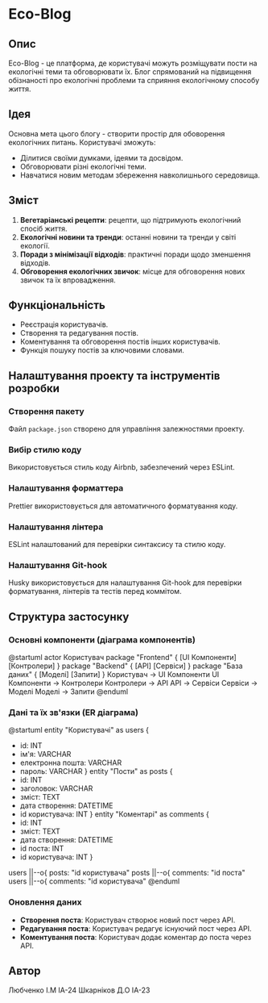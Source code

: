 # Eco-Blog

## Опис
Eco-Blog - це платформа, де користувачі можуть розміщувати пости на екологічні теми та обговорювати їх. Блог спрямований на підвищення обізнаності про екологічні проблеми та сприяння екологічному способу життя.

## Ідея
Основна мета цього блогу - створити простір для обоворення екологічних питань. Користувачі зможуть:
- Ділитися своїми думками, ідеями та досвідом.
- Обговорювати різні екологічні теми.
- Навчатися новим методам збереження навколишнього середовища.

## Зміст
1. **Вегетаріанські рецепти**: рецепти, що підтримують екологічний спосіб життя.
2. **Екологічні новини та тренди**: останні новини та тренди у світі екології.
3. **Поради з мінімізації відходів**: практичні поради щодо зменшення відходів.
4. **Обговорення екологічних звичок**: місце для обговорення нових звичок та їх впровадження.

## Функціональність
- Реєстрація користувачів.
- Створення та редагування постів.
- Коментування та обговорення постів інших користувачів.
- Функція пошуку постів за ключовими словами.

## Налаштування проекту та інструментів розробки

### Створення пакету
Файл `package.json` створено для управління залежностями проекту.

### Вибір стилю коду
Використовується стиль коду Airbnb, забезпечений через ESLint.

### Налаштування форматтера
Prettier використовується для автоматичного форматування коду.

### Налаштування лінтера
ESLint налаштований для перевірки синтаксису та стилю коду.

### Налаштування Git-hook
Husky використовується для налаштування Git-hook для перевірки форматування, лінтерів та тестів перед коммітом.

## Структура застосунку

### Основні компоненти (діаграма компонентів)
@startuml
actor Користувач
package "Frontend" {
  [UI Компоненти]
  [Контролери]
}
package "Backend" {
  [API]
  [Сервіси]
}
package "База даних" {
  [Моделі]
  [Запити]
}
Користувач -> UI Компоненти
UI Компоненти -> Контролери
Контролери -> API
API -> Сервіси
Сервіси -> Моделі
Моделі -> Запити
@enduml

### Дані та їх зв'язки (ER діаграма)
@startuml
entity "Користувачі" as users {
  * id: INT
  * ім'я: VARCHAR
  * електронна пошта: VARCHAR
  * пароль: VARCHAR
}
entity "Пости" as posts {
  * id: INT
  * заголовок: VARCHAR
  * зміст: TEXT
  * дата створення: DATETIME
  * id користувача: INT
}
entity "Коментарі" as comments {
  * id: INT
  * зміст: TEXT
  * дата створення: DATETIME
  * id поста: INT
  * id користувача: INT
}

users ||--o{ posts: "id користувача"
posts ||--o{ comments: "id поста"
users ||--o{ comments: "id користувача"
@enduml

### Оновлення даних
- **Створення поста**: Користувач створює новий пост через API.
- **Редагування поста**: Користувач редагує існуючий пост через API.
- **Коментування поста**: Користувач додає коментар до поста через API.

## Автор
Любченко І.М ІА-24
Шкарніков Д.О ІА-23


